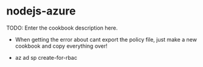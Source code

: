 # nodejs-azure

TODO: Enter the cookbook description here.

- When getting the error about cant export the policy file, just make a new cookbook and copy everything over!

- az ad sp create-for-rbac
